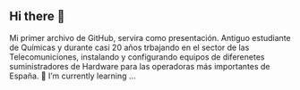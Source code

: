 ## Hi there 👋
Mi primer archivo de GitHub, servira como presentación.
Antiguo estudiante de Químicas y durante casi 20 años trbajando en el sector de las Telecomuniciones, instalando y configurando equipos de diferenetes suministradores de Hardware para las operadoras más importantes de España.
🌱 I’m currently learning ...

<!--
**BenzenoBlue/BenzenoBlue** is a ✨ _special_ ✨ repository because its `README.md` (this file) appears on your GitHub profile.

Here are some ideas to get you started:

- 🔭 I’m currently working on ...
- 

- 👯 I’m looking to collaborate on ...
- 🤔 I’m looking for help with ...
- 💬 Ask me about ...
- 📫 How to reach me: ...
- 😄 Pronouns: ...
- ⚡ Fun fact: ...
-->
